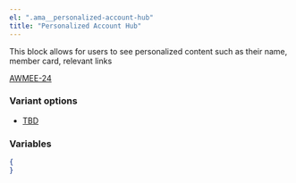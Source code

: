 ```yaml
---
el: ".ama__personalized-account-hub"
title: "Personalized Account Hub"
---
```


This block allows for users to see personalized content such as their name, member card, relevant links

[AWMEE-24](https://ama-it.atlassian.net/browse/AWMEE-24)

### Variant options

* [TBD](?p=TBD)

### Variables

~~~json
{
}
~~~

